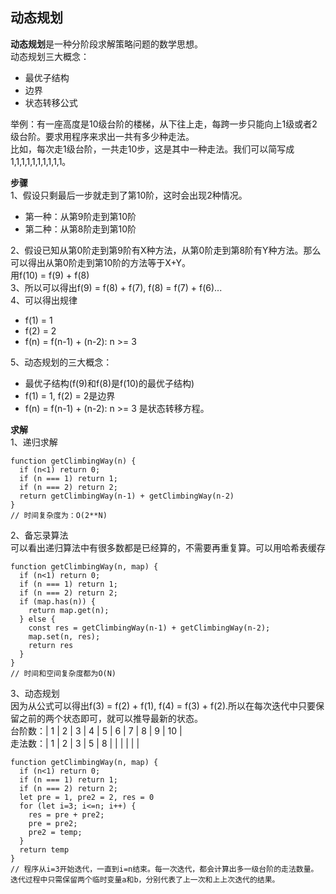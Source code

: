 ## 动态规划

**动态规划**是一种分阶段求解策略问题的数学思想。  
动态规划三大概念：  
* 最优子结构
* 边界
* 状态转移公式  

举例：有一座高度是10级台阶的楼梯，从下往上走，每跨一步只能向上1级或者2级台阶。要求用程序来求出一共有多少种走法。  
比如，每次走1级台阶，一共走10步，这是其中一种走法。我们可以简写成 1,1,1,1,1,1,1,1,1,1。  

**步骤**  
1、假设只剩最后一步就走到了第10阶，这时会出现2种情况。  
* 第一种：从第9阶走到第10阶  
* 第二种：从第8阶走到第10阶

2、假设已知从第0阶走到第9阶有X种方法，从第0阶走到第8阶有Y种方法。那么可以得出从第0阶走到第10阶的方法等于X+Y。  
用f(10) = f(9) + f(8)   
3、所以可以得出f(9) = f(8) + f(7), f(8) = f(7) + f(6)...  
4、可以得出规律  
* f(1) = 1  
* f(2) = 2
* f(n) = f(n-1) + (n-2): n >= 3

5、动态规划的三大概念：  
* 最优子结构(f(9)和f(8)是f(10)的最优子结构)
* f(1) = 1, f(2) = 2是边界
* f(n) = f(n-1) + (n-2): n >= 3 是状态转移方程。

**求解**  
1、递归求解  
```
function getClimbingWay(n) {
  if (n<1) return 0;
  if (n === 1) return 1;
  if (n === 2) return 2;
  return getClimbingWay(n-1) + getClimbingWay(n-2)
}
// 时间复杂度为：O(2**N)
```
2、备忘录算法  
可以看出递归算法中有很多数都是已经算的，不需要再重复算。可以用哈希表缓存  
```
function getClimbingWay(n, map) {
  if (n<1) return 0;
  if (n === 1) return 1;
  if (n === 2) return 2;
  if (map.has(n)) {
    return map.get(n);
  } else {
    const res = getClimbingWay(n-1) + getClimbingWay(n-2);
    map.set(n, res);
    return res
  }
}
// 时间和空间复杂度都为O(N)
```
3、动态规划  
因为从公式可以得出f(3) = f(2) + f(1), f(4) = f(3) + f(2).所以在每次迭代中只要保留之前的两个状态即可，就可以推导最新的状态。  
台阶数：| 1 | 2 | 3 | 4 | 5 | 6 | 7 | 8 | 9 | 10 |  
走法数：| 1 | 2 | 3 | 5 | 8 |   |   |   |   |    |  
```
function getClimbingWay(n, map) {
  if (n<1) return 0;
  if (n === 1) return 1;
  if (n === 2) return 2;
  let pre = 1, pre2 = 2, res = 0
  for (let i=3; i<=n; i++) {
    res = pre + pre2;
    pre = pre2;
    pre2 = temp;
  } 
  return temp
}
// 程序从i=3开始迭代，一直到i=n结束。每一次迭代，都会计算出多一级台阶的走法数量。迭代过程中只需保留两个临时变量a和b，分别代表了上一次和上上次迭代的结果。
```